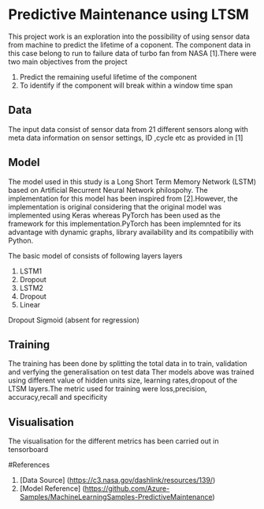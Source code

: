 # Predictive Maintenance using LTSM

This project work is an exploration into the possibility of using sensor data from machine to predict the lifetime of a coponent.
The component data in this case belong to run to failure data of turbo fan from NASA [1].There were two main objectives from the project

1. Predict the remaining useful lifetime of the component
2. To identify if the component will break within a window time span

## Data

The input data consist of sensor data from 21 different sensors along with meta data information on sensor settings, ID ,cycle etc 
as provided in [1]


## Model

The model used in this study is a  Long Short Term Memory Network (LSTM) based on Artificial Recurrent Neural Network philospohy.
The implementation for this model has been inspired from [2].However, the implementation is original considering that the original
model was implemented using Keras whereas PyTorch has been used as the framework for this implementation.PyTorch has been implemnted 
for its advantage with dynamic graphs, library availability and its compatibiliy with Python.

The basic model of consists of following layers  layers

1. LSTM1 
2. Dropout
3. LSTM2
4. Dropout
5. Linear 

Dropout
Sigmoid (absent for regression)

## Training

The training has been done by splitting the total data in to train, validation and verfying the generalisation on test data
Ther models above was trained using different value of hidden units size, learning rates,dropout of the LTSM layers.The metric used for training were loss,precision,
accuracy,recall and specificity

## Visualisation

The visualisation for the different metrics has been carried out in tensorboard

#References

1. [Data Source] (https://c3.nasa.gov/dashlink/resources/139/)
2. [Model Reference] (https://github.com/Azure-Samples/MachineLearningSamples-PredictiveMaintenance)
